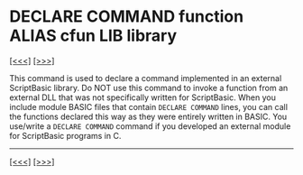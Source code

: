 # DECLARE COMMAND function ALIAS cfun LIB library

[\[\<\<\<\]](ug_25.40.md) [\[\>\>\>\]](ug_25.41.1.md)

This command is used to declare a command implemented in an external
ScriptBasic library. Do NOT use this command to invoke a function from
an external DLL that was not specifically written for ScriptBasic. When
you include module BASIC files that contain `DECLARE COMMAND` lines, you
can call the functions declared this way as they were entirely written
in BASIC. You use/write a `DECLARE COMMAND` command if you developed an
external module for ScriptBasic programs in C.

-----

[\[\<\<\<\]](ug_25.40.md) [\[\>\>\>\]](ug_25.41.1.md)
